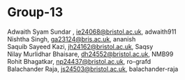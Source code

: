 # Group-13
Adwaith Syam Sundar , ie24068@bristol.ac.uk, adwaith911 <br/>
Nishtha Singh, ga23124@bris.ac.uk, ananish <br/>
Saquib Sayeed Kazi, jh24162@bristol.ac.uk, Saqsy <br/>
Nilay Murlidhar Bhaisare, dh24552@bristol.ac.uk, NMB99 <br/>
Rohit Bhagatkar, np24437@bristol.ac.uk, ro-grafd <br/>
Balachander Raja, js24503@bristol.ac.uk, balachander-raja <br/>
